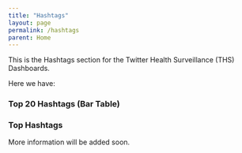 ```yaml
---
title: "Hashtags"
layout: page
permalink: /hashtags
parent: Home
---
```


This is the Hashtags section for the Twitter Health Surveillance (THS) Dashboards.

Here we have:

### Top 20 Hashtags (Bar Table)

<!-- ![](/frontend/assets/Top_Hashtags_Bar.png) -->

### Top Hashtags

<!-- ![](/frontend/assets/Top_Hashtags_words.png) -->

More information will be added soon.
